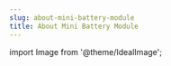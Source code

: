 ```yaml
---
slug: about-mini-battery-module
title: About Mini Battery Module
---
```

import Image from '@theme/IdealImage';
